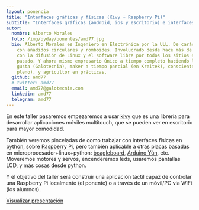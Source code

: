 ```yaml
---
layout: ponencia
title: "Interfaces gráficas y físicas (Kivy + Raspberry Pi)"
subtitle: "Interfaces gráficas (android, ios y escritorio) e interfaces físicas (Raspberry Pi)"
autor:
  nombre: Alberto Morales
  foto: /img/pyday/ponentes/amd77.jpg
  bio: Alberto Morales es Ingeniero en Electrónica por la ULL. De carácter cuadriculado con
    con añadidos circulares y romboides. Involucrado desde hace más de 15 años
    con la difusión de Linux y el software libre por todos los sitios en los que ha
    pasado. Y ahora mismo empresario único a tiempo completo haciendo lo que le
    gusta (Galotecnia), maker a tiempo parcial (en Kreitek), consciente (no muy
    pleno), y agricultor en prácticas.
  github: amd77
  # twitter: amd77
  email: amd77@galotecnia.com
  linkedin: amd77
  telegram: amd77
---
```


En este taller pasaremos empezaremos a usar [kivy](https://kivy.org/) que es
una librería para desarrollar aplicaciones móviles multitouch, que se pueden
ver en escritorio para mayor comodidad.

También veremos pinceladas de como trabajar con interfaces físicas en python,
sobre [Raspberry Pi](https://es.wikipedia.org/wiki/Raspberry_Pi), pero también
aplicable a otras placas basadas en microprocesador+linux+python:
[beagleboard](http://beagleboard.org/), [Arduino
Yún](https://www.arduino.cc/en/Main/ArduinoBoardYun), etc. Moveremos motores y
servos, encenderemos leds, usaremos pantallas LCD, y más cosas desde python.

Y el objetivo del taller será construir una aplicación táctil capaz de
controlar una Raspberry Pi localmente (el ponente) o a través de un móvil/PC
via WiFi (los alumnos).

[Visualizar presentación](http://intranet.galotecnia.com/p/interfaces.html)
